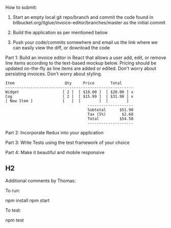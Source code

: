 How to submit:

1. Start an empty local git repo/branch and commit the code found in bitbucket.org/itglue/invoice-editor/branches/master as the initial commit

2. Build the application as per mentioned below

3. Push your code/commits somewhere and email us the link where we can easily view the diff, or download the code


Part 1:
Build an invoice editor in React that allows a user add, edit, or remove line items according to the text-based mockup below. Pricing should be updated on-the-fly as line items are added or edited. Don't worry about persisting invoices. Don't worry about styling.
```
Item                      Qty     Price       Total
--------------------------------------------------------
Widget                   [ 2 ]  [ $10.00 ]  [ $20.00 ] x
Cog                      [ 2 ]  [ $15.99 ]  [ $31.98 ] x
[ New Item ]             [   ]  [        ]  [        ]
                                    --------------------
                                    Subtotal      $51.98
                                    Tax (5%)       $2.60
                                    Total         $54.58
                                    --------------------
```

Part 2:
Incorporate Redux into your application

Part 3:
Write Tests using the test framework of your choice

Part 4:
Make it beautiful and mobile responsive

## H2
Additional comments by Thomas:

To run:

npm install
npm start

To test:

npm test
